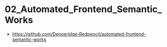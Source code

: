# 02_Automated_Frontend_Semantic_Works
- https://github.com/Denperidge-Redpencil/automated-frontend-semantic-works